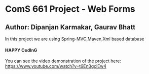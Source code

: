 # ComS 661 Project - Web Forms
## Author: Dipanjan Karmakar, Gaurav Bhatt

In this project we are using Spring-MVC,Maven,Xml based database

#### HAPPY CodInG ####

You can see the video demonstration of the project here:  
https://www.youtube.com/watch?v=t6En3gclEw4
